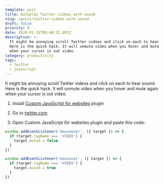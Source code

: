 ```yaml
---
template: post
title: Autoplay Twitter videos with sound
slug: /posts/twitter-videos-with-sound
draft: false
priority: 0
date: 2020-01-31T00:40:32.893Z
description: >-
  It might be annoying scroll Twitter videos and click on each to hear sound.
  Here is the quick hack. It will unmute video when you hover and mute again
  when your cursor is out video.
category: productivity
tags:
  - twitter
  - javascript
---
```


It might be annoying scroll Twitter videos and click on each to hear sound. Here is the quick hack. It will unmute video when you hover and mute again when your cursor is out video.

1. Install [Custom JavaScript for websites](https://chrome.google.com/webstore/detail/custom-javascript-for-web/poakhlngfciodnhlhhgnaaelnpjljija) plugin

2. Go to [twitter.com](https://twitter.com/)

3. Open Custom JavaScript for websites plugin and paste this code:

```javascript
window.addEventListener('mouseover', ({ target }) => {
  if (target.tagName === 'VIDEO') {
    target.muted = false
  }
})

window.addEventListener('mouseout', ({ target }) => {
  if (target.tagName === 'VIDEO') {
    target.muted = true
  }
})
```
